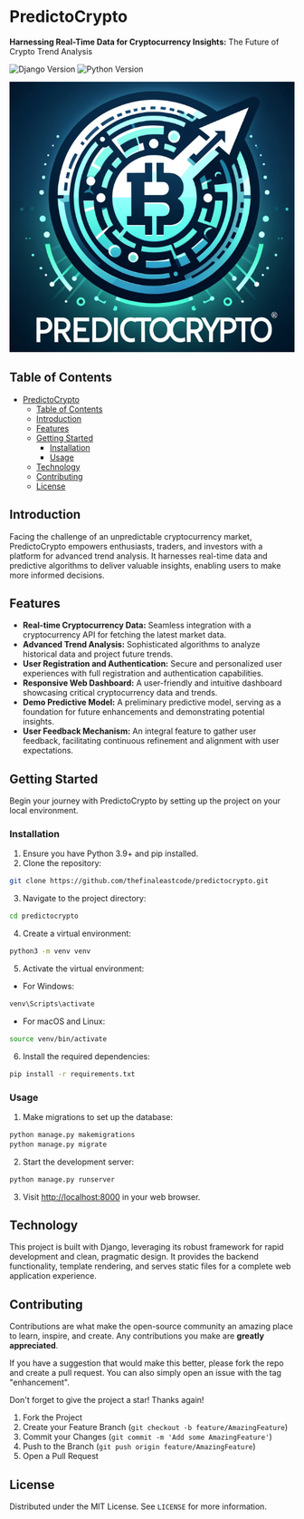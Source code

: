 # PredictoCrypto

**Harnessing Real-Time Data for Cryptocurrency Insights:** The Future of Crypto Trend Analysis

<div>
    <img src="https://img.shields.io/badge/Django-v3.2-blue.svg" alt="Django Version" />
    <img src="https://img.shields.io/badge/Python-v3.9-blue.svg" alt="Python Version" />
</div>

<p align="center">
   <img width="550" alt="PredictoCrypto" src="static/images/lilbit.png">
</p>

## Table of Contents

- [PredictoCrypto](#predictocrypto)
  - [Table of Contents](#table-of-contents)
  - [Introduction](#introduction)
  - [Features](#features)
  - [Getting Started](#getting-started)
    - [Installation](#installation)
    - [Usage](#usage)
  - [Technology](#technology)
  - [Contributing](#contributing)
  - [License](#license)

## Introduction

Facing the challenge of an unpredictable cryptocurrency market, PredictoCrypto empowers enthusiasts, traders, and investors with a platform for advanced trend analysis. It harnesses real-time data and predictive algorithms to deliver valuable insights, enabling users to make more informed decisions.

## Features

- **Real-time Cryptocurrency Data:** Seamless integration with a cryptocurrency API for fetching the latest market data.
- **Advanced Trend Analysis:** Sophisticated algorithms to analyze historical data and project future trends.
- **User Registration and Authentication:** Secure and personalized user experiences with full registration and authentication capabilities.
- **Responsive Web Dashboard:** A user-friendly and intuitive dashboard showcasing critical cryptocurrency data and trends.
- **Demo Predictive Model:** A preliminary predictive model, serving as a foundation for future enhancements and demonstrating potential insights.
- **User Feedback Mechanism:** An integral feature to gather user feedback, facilitating continuous refinement and alignment with user expectations.

## Getting Started

Begin your journey with PredictoCrypto by setting up the project on your local environment.

### Installation

1. Ensure you have Python 3.9+ and pip installed.
2. Clone the repository:

```bash
git clone https://github.com/thefinaleastcode/predictocrypto.git
```

3. Navigate to the project directory:

```bash
cd predictocrypto
```

4. Create a virtual environment:

```bash
python3 -m venv venv
```

5. Activate the virtual environment:

- For Windows:
```cmd
venv\Scripts\activate
```

- For macOS and Linux:
```bash
source venv/bin/activate
```

6. Install the required dependencies:

```bash
pip install -r requirements.txt
```

### Usage

1. Make migrations to set up the database:

```bash
python manage.py makemigrations
python manage.py migrate
```

2. Start the development server:

```bash
python manage.py runserver
```

3. Visit [http://localhost:8000](http://localhost:8000) in your web browser.

## Technology

This project is built with Django, leveraging its robust framework for rapid development and clean, pragmatic design. It provides the backend functionality, template rendering, and serves static files for a complete web application experience.

## Contributing

Contributions are what make the open-source community an amazing place to learn, inspire, and create. Any contributions you make are **greatly appreciated**.

If you have a suggestion that would make this better, please fork the repo and create a pull request. You can also simply open an issue with the tag "enhancement".

Don't forget to give the project a star! Thanks again!

1. Fork the Project
2. Create your Feature Branch (`git checkout -b feature/AmazingFeature`)
3. Commit your Changes (`git commit -m 'Add some AmazingFeature'`)
4. Push to the Branch (`git push origin feature/AmazingFeature`)
5. Open a Pull Request

## License

Distributed under the MIT License. See `LICENSE` for more information.
```